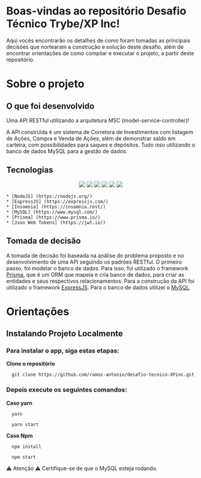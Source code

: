 # Boas-vindas ao repositório Desafio Técnico Trybe/XP Inc!

Aqui vocês encontrarão os detalhes de como foram tomadas as principais decisões que nortearam a construção e solução deste desafio, além de encontrar orientações de como compilar e executar o projeto, a partir deste repositório.

# Sobre o projeto
## O que foi desenvolvido

Uma API RESTful utilizando a arquitetura MSC (model-service-controller)!
</br>

A API construída é um sistema de Corretora de Investimentos com listagem de Ações, Compra e Venda de Ações, além de demonstrar saldo em carteira, com possibilidades para saques e depósitos. Tudo isso utilizando o banco de dados MySQL para a gestão de dados.

## Tecnologias

<div align="center">

  <img src="https://img.shields.io/badge/Node.js-339933?style=for-the-badge&logo=nodedotjs&logoColor=white">
  <img src="https://img.shields.io/badge/Express.js-000000?style=for-the-badge&logo=express&logoColor=white">
  <img src="https://img.shields.io/badge/Insomnia-5849be?style=for-the-badge&logo=Insomnia&logoColor=white">
  <img src="https://img.shields.io/badge/mysql-%2300f.svg?style=for-the-badge&logo=mysql&logoColor=white">
  <img src="https://img.shields.io/badge/Prisma-3982CE?style=for-the-badge&logo=Prisma&logoColor=white">
  <img src="https://img.shields.io/badge/JWT-black?style=for-the-badge&logo=JSON%20web%20tokens">
</div>

    * [NodeJS] (https://nodejs.org/)
    * [ExpressJS] (https://expressjs.com/)
    * [Insomnia] (https://insomnia.rest/)
    * [MySQL] (https://www.mysql.com/)
    * [Prisma] (https://www.prisma.io/)
    * [Json Web Tokens] (https://jwt.io/)

## Tomada de decisão

A tomada de decisão foi baseada na análise do problema proposto e no desenvolvimento de uma API seguindo os padrões RESTful.
O primeiro passo, foi modelar o banco de dados. Para isso, foi utilizado o framework [Prisma](https://www.prisma.io/), que é um ORM que mapeia e cria banco de dados, para criar as entidades e seus respectivos relacionamentos.
Para a construção da API foi utilizado o framework [ExpressJS](https://expressjs.com/).
Para o banco de dados utilizei o [MySQL](https://www.mysql.com/).

# Orientações

## Instalando Projeto Localmente

### Para instalar o app, siga estas etapas:

**Clone o repositório**

```
  git clone https://github.com/ramos-antonio/desafio-tecnico-XPinc.git
```

### Depois execute os seguintes comandos:

**Caso yarn**
```
  yarn
```
```
  yarn start
```

**Caso Npm**
```
  npm install
```

```
  npm start
```

⚠ Atenção ⚠ Certifique-se de que o MySQL esteja rodando.
